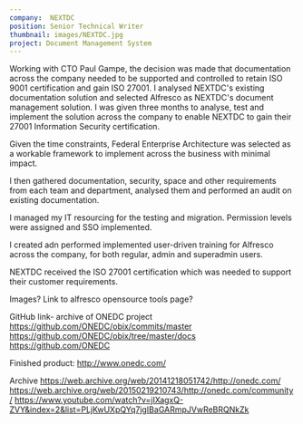 ```yaml
---
company:  NEXTDC
position: Senior Technical Writer
thumbnail: images/NEXTDC.jpg
project: Document Management System
---
```


Working with CTO Paul Gampe, the decision was made that documentation across the company needed to be supported and controlled to retain ISO 9001 certification and gain ISO 27001. I analysed NEXTDC's existing documentation solution and selected Alfresco as NEXTDC's document management solution. 
I was given three months to analyse, test and implement the solution across the company to enable NEXTDC to gain their 27001 Information Security certification.

Given the time constraints, Federal Enterprise Architecture was selected as a workable framework to implement across the business with minimal impact.

I then gathered documentation, security, space and other requirements from each team and department, analysed them and performed an audit on existing documentation.

I managed my IT resourcing for the testing and migration. Permission levels were assigned and SSO implemented.

I created adn performed implemented user-driven training for Alfresco across the company, for both regular, admin and superadmin users.

NEXTDC received the ISO 27001 certification which was needed to support their customer requirements.

Images? Link to alfresco opensource tools page?

GitHub link- archive of ONEDC project
https://github.com/ONEDC/obix/commits/master
https://github.com/ONEDC/obix/tree/master/docs
https://github.com/ONEDC

Finished product:
http://www.onedc.com/

Archive
https://web.archive.org/web/20141218051742/http://onedc.com/
https://web.archive.org/web/20150219210743/http://onedc.com/community/
https://www.youtube.com/watch?v=jIXagxQ-ZVY&index=2&list=PLjKwUXpQYq7jgIBaGARmpJVwReBRQNkZk
